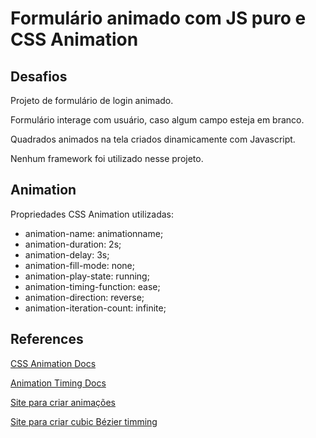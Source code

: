 # Formulário animado com JS puro e CSS Animation

## Desafios

Projeto de formulário de login animado.

Formulário interage com usuário, caso algum campo esteja em branco.

Quadrados animados na tela criados dinamicamente com Javascript.

Nenhum framework foi utilizado nesse projeto.

## Animation


Propriedades CSS Animation utilizadas:

- animation-name: animationname;
- animation-duration: 2s;
- animation-delay: 3s;
- animation-fill-mode: none;
- animation-play-state: running;
- animation-timing-function: ease;
- animation-direction: reverse;
- animation-iteration-count: infinite;

## References

[CSS Animation Docs](https://developer.mozilla.org/en-US/docs/Web/CSS/CSS_Animations/Using_CSS_animations)

[Animation Timing Docs](https://developer.mozilla.org/en-US/docs/Web/CSS/animation-timing-function)

[Site para criar animações](http://animista.net/play/basic/scale-up)

[Site para criar cubic Bézier timming](https://matthewlein.com/tools/ceaser)